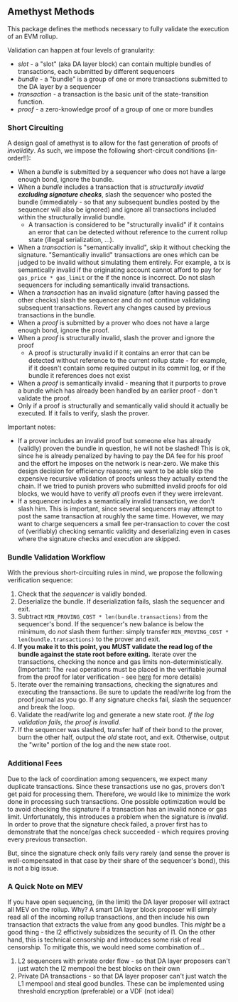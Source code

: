 ## Amethyst Methods

This package defines the methods necessary to fully validate the execution of an EVM rollup.

Validation can happen at four levels of granularity:

- _slot_ - a "slot" (aka DA layer block) can contain multiple bundles of transactions, each submitted by different sequencers
- _bundle_ - a "bundle" is a group of one or more transactions submitted to the DA layer by a sequencer
- _transaction_ - a transaction is the basic unit of the state-transition function.
- _proof_ - a zero-knowledge proof of a group of one or more bundles

### Short Circuiting

A design goal of amethyst is to allow for the fast generation of proofs of _invalidity_. As such, we impose the following short-circuit conditions (in-order!!):

- When a _bundle_ is submitted by a sequencer who does not have a large enough bond, ignore the bundle.
- When a _bundle_ includes a transaction that is _structurally invalid_ **_excluding signature checks_**, slash the sequencer who posted the bundle (immediately - so that any subsequent bundles posted by the sequencer will also be ignored) and ignore all transactions included within the structurally invalid bundle.
  - A transaction is considered to be "structurally invalid" if it contains an error that can be detected without reference to the current rollup state (illegal serialization, ...).
- When a _transaction_ is "semantically invalid", skip it without checking the signature. "Semantically invalid" transactions are ones which can be judged to be invalid without simulating them entirely. For example, a tx is semantically invalid if the originating account cannot afford to pay for `gas_price * gas_limit` or the if the nonce is incorrect. Do not slash sequencers for including semantically invalid transactions.
- When a _transaction_ has an invalid signature (after having passed the other checks) slash the sequencer and do not continue validating subsequent transactions. Revert any changes caused by previous transactions in the bundle.
- When a _proof_ is submitted by a prover who does not have a large enough bond, ignore the proof.
- When a _proof_ is structurally invalid, slash the prover and ignore the proof
  - A proof is structurally invalid if it contains an error that can be detected without reference to the current rollup state - for example, if it doesn't contain some required output in its commit log, or if the bundle it references does not exist
- When a _proof_ is semantically invalid - meaning that it purports to prove a bundle which has already been handled by an earlier proof - don't validate the proof.
- Only if a proof is structurally and semantically valid should it actually be executed. If it fails to verify, slash the prover.

Important notes:

- If a prover includes an invalid proof but someone else has already (validly) proven the bundle in question, he will not be slashed! This is ok, since he is already penalized by having to pay the DA fee for his proof and the effort he imposes on the network is near-zero. We make this design decision for efficiency reasons; we want to be able skip the expensive recursive validation of proofs unless they actually extend the chain. If we tried to punish provers who submitted invalid proofs for old blocks, we would have to verify _all_ proofs even if they were irrelevant.
- If a sequencer includes a semantically invalid transaction, we don't slash him. This is important, since several sequencers may attempt to post the same transaction at roughly the same time. However, we may want to charge sequencers a small fee per-transaction to cover the cost of (verifiably) checking semantic validity and deserializing even in cases where the signature checks and execution are skipped.

### Bundle Validation Workflow

With the previous short-circuiting rules in mind, we propose the following verification sequence:

1. Check that the _sequencer_ is validly bonded.
1. Deserialize the bundle. If deserialization fails, slash the sequencer and exit.
1. Subtract `MIN_PROVING_COST * len(bundle.transactions)` from the sequencer's bond. If the sequencer's new balance is below the minimum, do _not_ slash them further: simply transfer `MIN_PROVING_COST * len(bundle.transactions)` to the prover and exit.
1. **If you make it to this point, you MUST validate the read log of the bundle against the state root before exiting.** Iterate over the transactions, checking the nonce and gas limits non-deterministically. (Important: The `read` operations must be placed in the verifiable journal from the proof for later verification - see [here](https://www.notion.so/Efficiency-Improvements-for-Batch-Transaction-Processing-41040e279aee49ee8bce674812f26b72) for more details)
1. Iterate over the remaining transactions, checking the signatures and executing the transactions. Be sure to update the read/write log from the proof journal as you go. If any signature checks fail, slash the sequencer and break the loop.
1. Validate the read/write log and generate a new state root. _If the log validation fails, the proof is invalid._
1. If the sequencer was slashed, transfer half of their bond to the prover, burn the other half, output the _old_ state root, and exit. Otherwise, output the "write" portion of the log and the new state root.

### Additional Fees

Due to the lack of coordination among sequencers, we expect many duplicate transactions. Since these transactions use no gas, provers don't get paid for processing them. Therefore, we would like to minimize the work done in processing such transactions. One possible optimization would be to avoid checking the signature if a transaction has an invalid nonce or gas limit. Unfortunately, this introduces a problem when the signature is _invalid_. In order to prove that the signature check failed, a prover first has to demonstrate that the nonce/gas check succeeded - which requires proving every previous transaction.

But, since the signature check only fails very rarely (and sense the prover is well-compensated in that case by their share of the sequencer's bond), this is not a big issue.

### A Quick Note on MEV

If you have open sequencing, (in the limit) the DA layer proposer will extract all MEV on the rollup. Why? A smart DA layer block proposer will simply read all of the incoming rollup transactions, and then include his own transaction that extracts the value from any good bundles. This _might_ be a good thing - the l2 effictively subsidizes the security of l1. On the other hand, this is technical censorship and introduces some risk of real censorship. To mitigate this, we would need some combination of...

1. L2 sequencers with private order flow - so that DA layer proposers can't just watch the l2 mempool the best blocks on their own
1. Private DA transactions - so that DA layer proposer can't just watch the L1 mempool and steal good bundles. These can be implemented using threshold encryption (preferable) or a VDF (not ideal)
